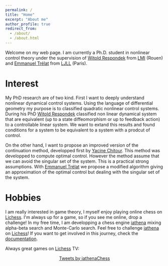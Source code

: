 ```yaml
---
permalink: /
title: "Home"
excerpt: "About me"
author_profile: true
redirect_from: 
  - /about/
  - /about.html
---
```


Welcome on my web page. I am currently a Ph.D. student in nonlinear control theory under the supervision of [Witold Respondek](http://lmi.insa-rouen.fr/membres/9-membres/professeurs/19-respondek-witold.html) from [LMI](http://lmi.insa-rouen.fr/) (Rouen) and [Emmanuel Trélat](https://www.ljll.math.upmc.fr/trelat/) from [LJLL](https://www.ljll.math.upmc.fr/) (Paris). <br/>

# Interest
My PhD research are of two kind. First I want to deeply understand nonlinear dynamical control systems. Using the language of differential geometry my purpose is to classified quadratic nonlinear control systems. During his PhD [Witold Respondek](http://lmi.insa-rouen.fr/membres/9-membres/professeurs/19-respondek-witold.html) classified non linear dynamical system that are equivalent (up to a state diffeomorphism or up to feedback action) to a controllable linear system. We want to extand this results and found conditions for a system to be equivalent to a system with a prodcut of control. <br/>

On the other hand, I want to propose an improved version of the continuation method, developped first by [Yacine Chitour](http://www.l2s.centralesupelec.fr/perso/yacine.chitour). This method was developped to compute optimal control. However the method assume that we can avoid the singular set of the system. This is a practical strong assumptions. With  [Emmanuel Trélat](https://www.ljll.math.upmc.fr/trelat/) we propose a modified algorithm giving an approximation of the optimal control but dealing with the singular set of the system. <br/>

# Hobbies
I am really interested in game theory, I myself enjoy playing online chess on [Lichess](https://lichess.org/@/tschmoderer). I'm always up for a game, so if you see me online, drop a challenge! In my free time, I am developping a chess engine [iathena](https://github.com/tschmoderer/iathena) mixing alpha-beta search and Monte-Carlo search. Feel free to challenge [iathena](https://lichess.org/@/iathena) on [Lichess](https://lichess.org/@/iathena)! If you want to get involved in this journey, check the [documentation](https://tschmoderer.github.io/iathena/html/). <br/>

Always great games on [Lichess](https://lichess.org) TV: <br/>
<center>
<script src="https://lichess.org/tv/embed?theme=auto&bg=auto"></script>
<a class="twitter-timeline" href="https://twitter.com/iathenaChess?ref_src=twsrc%5Etfw">Tweets by iathenaChess</a> <script async src="https://platform.twitter.com/widgets.js" charset="utf-8"></script> 
</center>

<br/>

